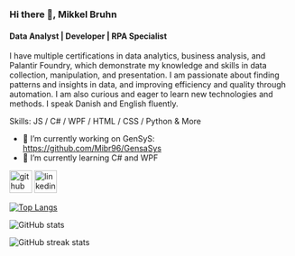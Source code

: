 ### Hi there 👋, Mikkel Bruhn
#### Data Analyst |  Developer | RPA Specialist
I have multiple certifications in data analytics, business analysis, and Palantir Foundry, which demonstrate my knowledge and skills in data collection, manipulation, and presentation. I am passionate about finding patterns and insights in data, and improving efficiency and quality through automation. I am also curious and eager to learn new technologies and methods. I speak Danish and English fluently.

Skills: JS / C# / WPF / HTML / CSS / Python & More

- 🔭 I’m currently working on GenSyS: https://github.com/Mibr96/GensaSys 
- 🌱 I’m currently learning C# and WPF 


[<img src='https://cdn.jsdelivr.net/npm/simple-icons@3.0.1/icons/github.svg' alt='github' height='40'>](https://github.com/Mibr96)  [<img src='https://cdn.jsdelivr.net/npm/simple-icons@3.0.1/icons/linkedin.svg' alt='linkedin' height='40'>](https://www.linkedin.com/in/Mibru96/)  

[![Top Langs](https://github-readme-stats.vercel.app/api/top-langs/?username=Mibr96)](https://github.com/anuraghazra/github-readme-stats)

![GitHub stats](https://github-readme-stats.vercel.app/api?username=Mibr96&show_icons=true&count_private=true)  

![GitHub streak stats](https://streak-stats.demolab.com/?user=Mibr96)  

